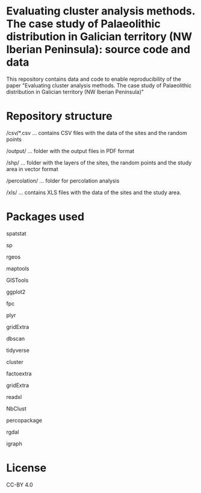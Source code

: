 # Evaluating cluster analysis methods. The case study of Palaeolithic distribution in Galician territory (NW Iberian Peninsula): source code and data
This repository contains data and code to enable reproducibility of the paper "Evaluating cluster analysis methods. The case study of Palaeolithic distribution in Galician territory (NW Iberian Peninsula)"

# Repository structure
/csv/*.csv ... contains CSV files with the data of the sites and the random points

/output/ ... folder with the output files in PDF format

/shp/ ... folder with the layers of the sites, the random points and the study area in vector format

/percolation/ ... folder for percolation analysis

/xls/ ... contains XLS files with the data of the sites and the study area.

# Packages used
spatstat

sp

rgeos

maptools

GISTools

ggplot2

fpc

plyr

gridExtra

dbscan

tidyverse

cluster

factoextra

gridExtra

readxl

NbClust

percopackage

rgdal

igraph

# License
CC-BY 4.0
